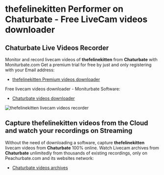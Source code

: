 # thefelinekitten Performer on Chaturbate - Free LiveCam videos downloader

## Chaturbate Live Videos Recorder

Monitor and record livecam videos of **thefelinekitten** from **Chaturbate** with Moniturbate.com
Get a premium trial for free by just and only registering with your Email address:
* [thefelinekitten Premium videos downloader](https://moniturbate.com/request-demo-licence-key.html)

Free livecam videos downloader - Moniturbate Software:
* [Chaturbate videos downloader](https://moniturbate.com/moniturbate-download-software.html)

![thefelinekitten livecam videos recorder](https://peachurnet.com/templates/moniturbate-software.png)


## Capture thefelinekitten videos from the Cloud and watch your recordings on Streaming

Without the need of downloading a software, capture **thefelinekitten** livecam videos from **Chaturbate** 100% online.
Watch Livecam archives from **Chaturbate** unlimitedly from thousands of existing recordings, only on Peachurbate.com and its websites network:
* [Chaturbate videos archives](https://peachurnet.com/)